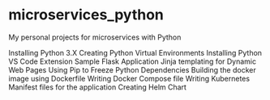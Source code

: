 # microservices_python
My personal projects for microservices with Python

Installing Python 3.X
Creating Python Virtual Environments
Installing Python VS Code Extension
Sample Flask Application
Jinja templating for Dynamic Web Pages
Using Pip to Freeze Python Dependencies
Building the docker image using Dockerfile
Writing Docker Compose file
Writing Kubernetes Manifest files for the application
Creating Helm Chart
